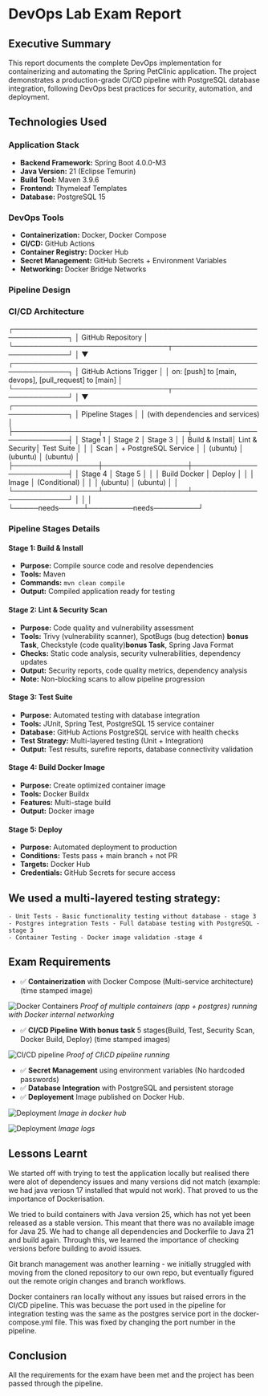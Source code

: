 # DevOps Lab Exam Report

## Executive Summary

This report documents the complete DevOps implementation for containerizing and automating the Spring PetClinic application. The project demonstrates a production-grade CI/CD pipeline with PostgreSQL database integration, following DevOps best practices for security, automation, and deployment.

## Technologies Used

### Application Stack
- **Backend Framework:** Spring Boot 4.0.0-M3
- **Java Version:** 21 (Eclipse Temurin)
- **Build Tool:** Maven 3.9.6
- **Frontend:** Thymeleaf Templates
- **Database:** PostgreSQL 15

### DevOps Tools
- **Containerization:** Docker, Docker Compose
- **CI/CD:** GitHub Actions
- **Container Registry:** Docker Hub
- **Secret Management:** GitHub Secrets + Environment Variables
- **Networking:** Docker Bridge Networks

### Pipeline Design

### CI/CD Architecture
┌─────────────────────────────────────────────────────────────┐
│                    GitHub Repository                        │
└───────────────────────────────┬─────────────────────────────┘
                                │
                                ▼
┌─────────────────────────────────────────────────────────────┐
│                   GitHub Actions Trigger                    │
│   on: [push] to [main, devops], [pull_request] to [main]   │
└───────────────────────────────┬─────────────────────────────┘
                                │
                                ▼
┌─────────────────────────────────────────────────────────────┐
│                    Pipeline Stages                          │
│        (with dependencies and services)                     │
├─────────────────┬─────────────────┬─────────────────────────┤
│   Stage 1       │   Stage 2       │   Stage 3               │
│  Build & Install│  Lint & Security│   Test Suite            │
│                 │     Scan        │  + PostgreSQL Service   │
│    (ubuntu)     │    (ubuntu)     │        (ubuntu)         │
├─────────────────┼─────────────────┼─────────────────────────┤
│   Stage 4       │   Stage 5       │                         │
│ Build Docker    │   Deploy        │                         │
│    Image        │  (Conditional)  │                         │
│   (ubuntu)      │    (ubuntu)     │                         │
└─────────────────┴─────────────────┴─────────────────────────┘
        │               │                       │
        └─────needs─────┴─────────needs─────────┘

### Pipeline Stages Details

#### Stage 1: Build & Install
- **Purpose:** Compile source code and resolve dependencies
- **Tools:** Maven
- **Commands:** `mvn clean compile`
- **Output:** Compiled application ready for testing

#### Stage 2: Lint & Security Scan
- **Purpose:** Code quality and vulnerability assessment
- **Tools:** Trivy (vulnerability scanner), SpotBugs (bug detection) **bonus Task**, Checkstyle (code quality)**bonus Task**, Spring Java Format 
- **Checks:** Static code analysis, security vulnerabilities, dependency updates
- **Output:** Security reports, code quality metrics, dependency analysis
- **Note:** Non-blocking scans to allow pipeline progression

#### Stage 3: Test Suite  
- **Purpose:** Automated testing with database integration
- **Tools:** JUnit, Spring Test, PostgreSQL 15 service container
- **Database:** GitHub Actions PostgreSQL service with health checks
- **Test Strategy:** Multi-layered testing (Unit + Integration)
- **Output:** Test results, surefire reports, database connectivity validation

#### Stage 4: Build Docker Image
- **Purpose:** Create optimized container image
- **Tools:** Docker Buildx
- **Features:** Multi-stage build
- **Output:** Docker image 

#### Stage 5: Deploy 
- **Purpose:** Automated deployment to production
- **Conditions:** Tests pass + main branch + not PR
- **Targets:** Docker Hub
- **Credentials:** GitHub Secrets for secure access

## We used a multi-layered testing strategy: 
    - Unit Tests - Basic functionality testing without database - stage 3
    - Postgres integration Tests - Full database testing with PostgreSQL -stage 3
    - Container Testing - Docker image validation -stage 4

## Exam Requirements 
- ✅ **Containerization** with Docker Compose (Multi-service architecture) (time stamped image)

![Docker Containers](screenshots/containers_running.png)
*Proof of multiple containers (app + postgres) running with Docker internal networking*

- ✅ **CI/CD Pipeline** **With bonus task** 5 stages(Build, Test, Security Scan, Docker Build, Deploy) (time stamped images)

![CI/CD pipeline](screenshots/CID.png)
*Proof of CI\CD pipeline running*

- ✅ **Secret Management** using environment variables (No hardcoded passwords)
- ✅ **Database Integration** with PostgreSQL and persistent storage
- ✅ **Deployement** Image published on Docker Hub.

![Deployment](screenshots/docker.jpg)
*Image in docker hub*

![Deployment](screenshots/docker2.jpg)
*Image logs*


## Lessons Learnt
We started off with trying to test the application locally but realised there were alot of dependency issues and many versions did not match (example: we had java veriosn 17 installed that wpuld not work). That proved to us the importance of Dockerisation. 

We tried to build containers with Java version 25, which has not yet been released as a stable version. This meant that there was no available image for Java 25. We had to change all dependencies and Dockerfile to Java 21 and build again. Through this, we learned the importance of checking versions before building to avoid issues.

Git branch management was another learning - we initially struggled with moving from the cloned repository to our own repo, but eventually figured out the remote origin changes and branch workflows.

Docker containers ran locally without any issues but raised errors in the CI/CD pipeline. This was becuase the port used in the pipeline for integration testing was the same as the postgres service port in the docker-compose.yml file. This was fixed by changing the port number in the pipeline. 


## Conclusion
All the requirements for the exam have been met and the project has been passed through the pipeline. 
